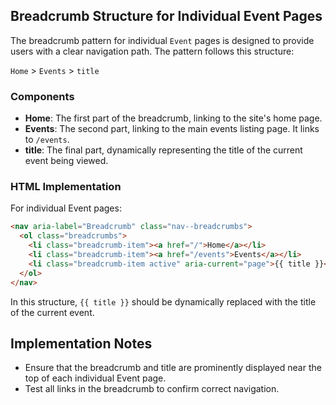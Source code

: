 
## Breadcrumb Structure for Individual Event Pages

The breadcrumb pattern for individual `Event` pages is designed to provide users with a clear navigation path. The pattern follows this structure:

`Home` > `Events` > `title`

### Components
- **Home**: The first part of the breadcrumb, linking to the site's home page.
- **Events**: The second part, linking to the main events listing page. It links to `/events`.
- **title**: The final part, dynamically representing the title of the current event being viewed.

### HTML Implementation

For individual Event pages:

```html
<nav aria-label="Breadcrumb" class="nav--breadcrumbs">
  <ol class="breadcrumbs">
    <li class="breadcrumb-item"><a href="/">Home</a></li>
    <li class="breadcrumb-item"><a href="/events">Events</a></li>
    <li class="breadcrumb-item active" aria-current="page">{{ title }}</li>
  </ol>
</nav>
```

In this structure, `{{ title }}` should be dynamically replaced with the title of the current event.

## Implementation Notes
- Ensure that the breadcrumb and title are prominently displayed near the top of each individual Event page.
- Test all links in the breadcrumb to confirm correct navigation.
